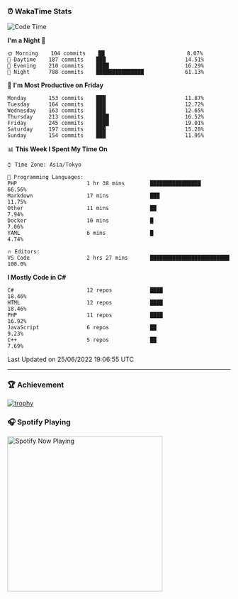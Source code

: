 ### ⏰ WakaTime Stats


<!--START_SECTION:waka-->
![Code Time](http://img.shields.io/badge/Code%20Time-0%20secs-blue)

**I'm a Night 🦉** 

```text
🌞 Morning    104 commits    ██                          8.07% 
🌆 Daytime    187 commits    ███                         14.51% 
🌃 Evening    210 commits    ████                        16.29% 
🌙 Night      788 commits    ███████████████             61.13%

```
📅 **I'm Most Productive on Friday** 

```text
Monday       153 commits    ███                         11.87% 
Tuesday      164 commits    ███                         12.72% 
Wednesday    163 commits    ███                         12.65% 
Thursday     213 commits    ████                        16.52% 
Friday       245 commits    ████                        19.01% 
Saturday     197 commits    ███                         15.28% 
Sunday       154 commits    ███                         11.95%

```


📊 **This Week I Spent My Time On** 

```text
⌚︎ Time Zone: Asia/Tokyo

💬 Programming Languages: 
PHP                      1 hr 38 mins        ████████████████            66.56% 
Markdown                 17 mins             ███                         11.75% 
Other                    11 mins             ██                          7.94% 
Docker                   10 mins             █                           7.06% 
YAML                     6 mins              █                           4.74%

🔥 Editors: 
VS Code                  2 hrs 27 mins       █████████████████████████   100.0%

```

**I Mostly Code in C#** 

```text
C#                       12 repos            ████                        18.46% 
HTML                     12 repos            ████                        18.46% 
PHP                      11 repos            ████                        16.92% 
JavaScript               6 repos             ██                          9.23% 
C++                      5 repos             ██                          7.69%

```



 Last Updated on 25/06/2022 19:06:55 UTC
<!--END_SECTION:waka-->

---

### 🏆 Achievement

[![trophy](https://github-profile-trophy.vercel.app/?username=Slime-hatena&theme=flat&no-bg=true&no-frame=true&column=8)](https://github.com/ryo-ma/github-profile-trophy)

### 🎧 Spotify Playing

[<img src="https://spotify-now-playing-slime-hatena.vercel.app/api/spotify-playing" alt="Spotify Now Playing" width="350" />](https://open.spotify.com/user/slime_hatena)

<!--
**Slime-hatena/Slime-hatena** is a ✨ _special_ ✨ repository because its `README.md` (this file) appears on your GitHub profile.

Here are some ideas to get you started:

- 🔭 I’m currently working on ...
- 🌱 I’m currently learning ...
- 👯 I’m looking to collaborate on ...
- 🤔 I’m looking for help with ...
- 💬 Ask me about ...
- 📫 How to reach me: ...
- 😄 Pronouns: ...
- ⚡ Fun fact: ...
-->
